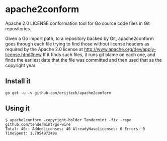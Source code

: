 # apache2conform
Apache 2.0 LICENSE conformation tool for Go source code files in Git repositories.

Given a Go import path, to a repository backed by Git, apache2conform goes
through each file trying to find those without license headers as required
by the Apache 2.0 license at 
http://www.apache.org/dev/apply-license.html#new
If it finds such files, it runs git blame on each one, and finds the earliest
date that the file was committed and then used that as the copyright year.

## Install it
```shell
go get -u -v github.com/orijtech/apache2conform
```

## Using it
```shell
$ apache2conform -copyright-holder Tendermint -fix -repo github.com/tendermint/go-wire
Total: 40:: AddedLicenses: 40 AlreadyHaveLicenses: 0 Errors: 0
TimeSpent: 1.795497249s
```
